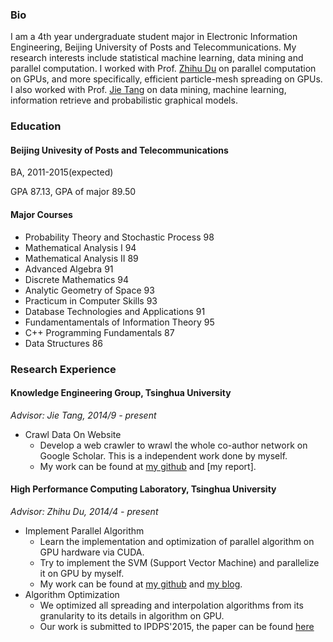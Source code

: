 ### Bio

I am a 4th year undergraduate student major in Electronic Information Engineering, Beijing University of Posts and Telecommunications. My research interests include statistical machine learning, data mining and parallel computation. I worked with Prof. [Zhihu Du](http://hpclab.cs.tsinghua.edu.cn/~duzh) on parallel computation on GPUs, and more specifically, efficient particle-mesh spreading on GPUs. I also worked with Prof. [Jie Tang](http://keg.cs.tsinghua.edu.cn/jietang/) on data mining, machine learning, information retrieve and probabilistic graphical models.

### Education

#### Beijing Univesity of Posts and Telecommunications

BA, 2011-2015(expected)

GPA 87.13, GPA of major 89.50

#### Major Courses

- Probability Theory and Stochastic Process 98
- Mathematical Analysis I 94
- Mathematical Analysis II 89
- Advanced Algebra 91
- Discrete Mathematics 94
- Analytic Geometry of Space 93
- Practicum in Computer Skills 93
- Database Technologies and Applications 91
- Fundamentamentals of Information Theory 95
- C++ Programming Fundamentals 87
- Data Structures 86

### Research Experience

#### Knowledge Engineering Group, Tsinghua University

*Advisor: Jie Tang, 2014/9 - present*

- Crawl Data On Website
	- Develop a web crawler to wrawl the whole co-author network on Google Scholar. This is a independent work done by myself.
	- My work can be found at [my github](https://github.com/billy-inn) and [my report].

#### High Performance Computing Laboratory, Tsinghua University

*Advisor: Zhihu Du, 2014/4 - present*

- Implement Parallel Algorithm
	- Learn the implementation and optimization of parallel algorithm on GPU hardware via CUDA.
	- Try to implement the SVM (Support Vector Machine) and parallelize it on GPU by myself.
	- My work can be found at [my github](http://github.com/billy-inn) and [my blog](http://billyinn.wordpress.com/).
- Algorithm Optimization
	- We optimized all spreading and interpolation algorithms from its granularity to its details in algorithm on GPU.
	- Our work is submitted to IPDPS'2015, the paper can be found [here](http://github.com/billy-inn)


